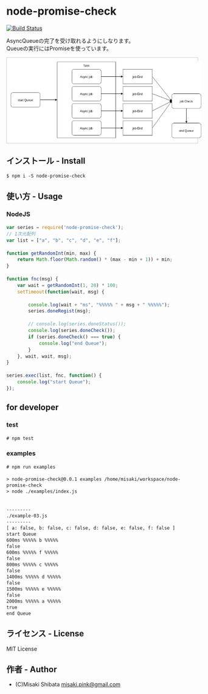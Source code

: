 
# node-promise-check
[![Build Status](https://travis-ci.org/misak1/node-series.svg?branch=master)](https://travis-ci.org/misak1/node-series)

AsyncQueueの完了を受け取れるようにしなります。<br>
Queueの実行にはPromiseを使っています。
<div style="background-color:#ffffff; border:1px solid #cccccc;">
<img src="//raw.githubusercontent.com/misak1/node-promise-check/master/diagram.png" "フローチャート" style="padding:10px">
</div>

## インストール - Install
```
$ npm i -S node-promise-check
```

## 使い方 - Usage

### NodeJS
```js
var series = require('node-promise-check');
// 1次元配列
var list = ["a", "b", "c", "d", "e", "f"];

function getRandomInt(min, max) {
    return Math.floor(Math.random() * (max - min + 1)) + min;
}

function fnc(msg) {
    var wait = getRandomInt(1, 20) * 100;
    setTimeout(function(wait, msg) {

        console.log(wait + "ms", "%%%%% " + msg + " %%%%%");
        series.doneRegist(msg);

        // console.log(series.doneStatus());
        console.log(series.doneCheck());
        if (series.doneCheck() === true) {
            console.log("end Queue");
        }
    }, wait, wait, msg);
}

series.exec(list, fnc, function() {
    console.log("start Queue");
});
```

## for developer

### test
```
# npm test
```

### examples
```
# npm run examples

> node-promise-check@0.0.1 examples /home/misaki/workspace/node-promise-check
> node ./examples/index.js


---------
./example-03.js
---------
[ a: false, b: false, c: false, d: false, e: false, f: false ]
start Queue
600ms %%%%% b %%%%%
false
600ms %%%%% f %%%%%
false
800ms %%%%% c %%%%%
false
1400ms %%%%% d %%%%%
false
1500ms %%%%% e %%%%%
false
2000ms %%%%% a %%%%%
true
end Queue

```


## ライセンス - License
MIT License


## 作者 - Author
- (C)Misaki Shibata <misaki.pink@gmail.com>
